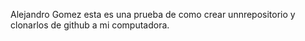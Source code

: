 Alejandro Gomez 
esta es una prueba de como crear unnrepositorio y clonarlos de github a mi computadora.
